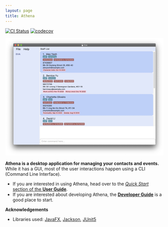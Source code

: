 ```yaml
---
layout: page
title: Athena
---
```


[![CI Status](https://github.com/AY2021S1-CS2103T-W10-4/tp/workflows/Java%20CI/badge.svg)](https://github.com/AY2021S1-CS2103T-W10-4/tp/actions)
[![codecov](https://codecov.io/gh/AY2021S1-CS2103T-W10-4/tp/branch/master/graph/badge.svg)](https://codecov.io/gh/AY2021S1-CS2103T-W10-4/tp) 

![Ui](images/Ui.png)

**Athena is a desktop application for managing your contacts and events.** While it has a GUI, most of the user
interactions happen using a CLI (Command Line Interface).

* If you are interested in using Athena, head over to the [_Quick Start_ section of the **User Guide**](UserGuide.html#quick-start).
* If you are interested about developing Athena, the [**Developer Guide**](DeveloperGuide.html) is a good place to start.


**Acknowledgements**

* Libraries used: [JavaFX](https://openjfx.io/), [Jackson](https://github.com/FasterXML/jackson), [JUnit5](https://github.com/junit-team/junit5)
